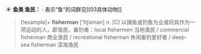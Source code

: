 ☀ <span class="category">**鱼类 渔民：**</span>
· 表示“鱼”的词群见[[03具体动物]]

>[!example]+ <span class="vocabulary">**fisherman**</span> ['fɪʃəmən] 
> <span class="definition">n. [C] 以捕鱼或钓鱼为业或将其作为一项运动的人，即渔民，垂钓者：</span>local fishermen 当地渔民 / commercial fisherman 商业渔民 / recreational fisherman 休闲垂钓爱好者 / deep-sea fisherman 深海渔民 
